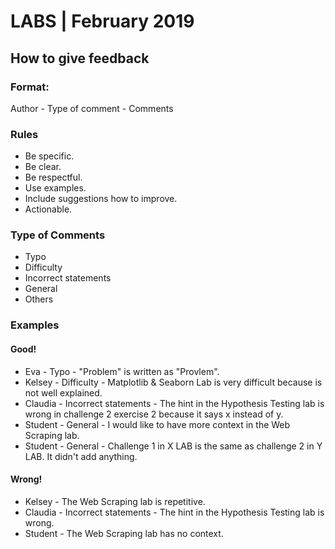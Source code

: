# LABS | February 2019

## How to give feedback

### Format:
Author - Type of comment - Comments

### Rules
- Be specific.
- Be clear.
- Be respectful.
- Use examples.
- Include suggestions how to improve. 
- Actionable. 

### Type of Comments
- Typo
- Difficulty
- Incorrect statements
- General
- Others

### Examples
#### Good!
- Eva - Typo - "Problem" is written as "Provlem".
- Kelsey - Difficulty - Matplotlib & Seaborn Lab is very difficult because is not well explained.
- Claudia - Incorrect statements - The hint in the Hypothesis Testing lab is wrong in challenge 2 exercise 2 because it says x instead of y. 
- Student - General - I would like to have more context in the Web Scraping lab.
- Student - General - Challenge 1 in X LAB is the same as challenge 2 in Y LAB. It didn't add anything. 

#### Wrong!
- Kelsey - The Web Scraping lab is repetitive. 
- Claudia - Incorrect statements - The hint in the Hypothesis Testing lab is wrong. 
- Student - The Web Scraping lab has no context.
